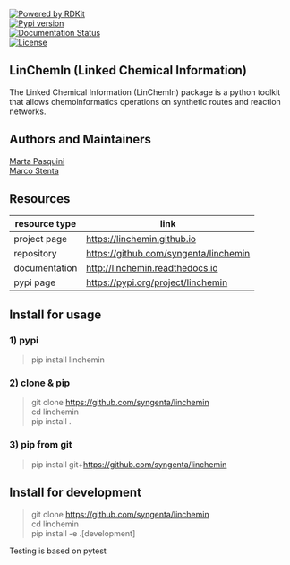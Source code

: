 
[![Powered by RDKit](https://img.shields.io/badge/Powered%20by-RDKit-3838ff.svg?logo=data:image/png;base64,iVBORw0KGgoAAAANSUhEUgAAABAAAAAQBAMAAADt3eJSAAAABGdBTUEAALGPC/xhBQAAACBjSFJNAAB6JgAAgIQAAPoAAACA6AAAdTAAAOpgAAA6mAAAF3CculE8AAAAFVBMVEXc3NwUFP8UPP9kZP+MjP+0tP////9ZXZotAAAAAXRSTlMAQObYZgAAAAFiS0dEBmFmuH0AAAAHdElNRQfmAwsPGi+MyC9RAAAAQElEQVQI12NgQABGQUEBMENISUkRLKBsbGwEEhIyBgJFsICLC0iIUdnExcUZwnANQWfApKCK4doRBsKtQFgKAQC5Ww1JEHSEkAAAACV0RVh0ZGF0ZTpjcmVhdGUAMjAyMi0wMy0xMVQxNToyNjo0NyswMDowMDzr2J4AAAAldEVYdGRhdGU6bW9kaWZ5ADIwMjItMDMtMTFUMTU6MjY6NDcrMDA6MDBNtmAiAAAAAElFTkSuQmCC)](https://www.rdkit.org/)  
[![Pypi version](https://img.shields.io/pypi/v/linchemin.svg)](https://pypi.python.org/pypi/linchemin)  
[![Documentation Status](https://readthedocs.org/projects/linchemin/badge/?version=latest)](https://linchemin.readthedocs.io/en/latest/?badge=latest)  
[![License](https://img.shields.io/badge/License-MIT-blue.svg)](https://opensource.org/licenses/MIT)  

## LinChemIn (Linked Chemical Information)  

The Linked Chemical Information (LinChemIn) package is a python toolkit that allows chemoinformatics operations on synthetic routes and reaction networks.  

## Authors and Maintainers
[Marta Pasquini](mailto:marta.pasquini@sygenta.com)  
[Marco Stenta](mailto:marco.stenta@sygenta.com)  

## Resources  
|resource type|link| 
|---|---|
|project page|https://linchemin.github.io|
|repository|https://github.com/syngenta/linchemin   |
|documentation|http://linchemin.readthedocs.io|
|pypi page|https://pypi.org/project/linchemin|

## Install for usage  
### 1) pypi  
>pip install linchemin  
> 
### 2) clone & pip   
>git clone https://github.com/syngenta/linchemin    
>cd linchemin    
>pip install .   

### 3) pip from git  
>pip install git+https://github.com/syngenta/linchemin

## Install for development  
>git clone https://github.com/syngenta/linchemin  
>cd linchemin  
>pip install -e .[development]    

Testing is based on pytest  
